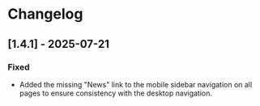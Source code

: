 
# Changelog

## [1.4.1] - 2025-07-21

### Fixed
- Added the missing "News" link to the mobile sidebar navigation on all pages to ensure consistency with the desktop navigation.
